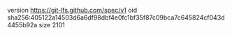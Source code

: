 version https://git-lfs.github.com/spec/v1
oid sha256:405122a14503d6a6df98dbf4e0fc1bf35f87c09bca7c645824cf043d4455b92a
size 2101
